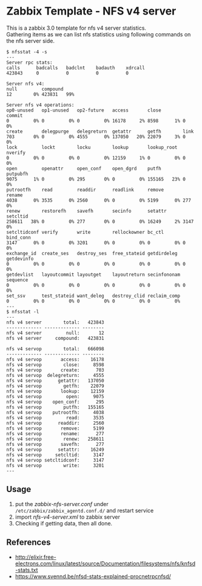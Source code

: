 # Zabbix Template - NFS v4 server
This is a zabbix 3.0 template for nfs v4 server statistics.  
Gathering items as we can list nfs statistics using following commands on the nfs server side.

```
$ nfsstat -4 -s
---
Server rpc stats:
calls      badcalls   badclnt    badauth    xdrcall
423843     0          0          0          0

Server nfs v4:
null         compound
12        0% 423831   99%

Server nfs v4 operations:
op0-unused   op1-unused   op2-future   access       close        commit
0         0% 0         0% 0         0% 16178     2% 8598      1% 0         0%
create       delegpurge   delegreturn  getattr      getfh        link
703       0% 0         0% 4555      0% 137050   20% 22079     3% 0         0%
lock         lockt        locku        lookup       lookup_root  nverify
0         0% 0         0% 0         0% 12159     1% 0         0% 0         0%
open         openattr     open_conf    open_dgrd    putfh        putpubfh
9075      1% 0         0% 295       0% 0         0% 155165   23% 0         0%
putrootfh    read         readdir      readlink     remove       rename
4038      0% 3535      0% 2560      0% 0         0% 5199      0% 277       0%
renew        restorefh    savefh       secinfo      setattr      setcltid
258611   38% 0         0% 277       0% 0         0% 16249     2% 3147      0%
setcltidconf verify       write        rellockowner bc_ctl       bind_conn
3147      0% 0         0% 3201      0% 0         0% 0         0% 0         0%
exchange_id  create_ses   destroy_ses  free_stateid getdirdeleg  getdevinfo
0         0% 0         0% 0         0% 0         0% 0         0% 0         0%
getdevlist   layoutcommit layoutget    layoutreturn secinfononam sequence
0         0% 0         0% 0         0% 0         0% 0         0% 0         0%
set_ssv      test_stateid want_deleg   destroy_clid reclaim_comp
0         0% 0         0% 0         0% 0         0% 0         0%
---
$ nfsstat -l
---
nfs v4 server        total:   423843
------------- ------------- --------
nfs v4 server         null:       12
nfs v4 server     compound:   423831

nfs v4 servop        total:   666098
------------- ------------- --------
nfs v4 servop       access:    16178
nfs v4 servop        close:     8598
nfs v4 servop       create:      703
nfs v4 servop  delegreturn:     4555
nfs v4 servop      getattr:   137050
nfs v4 servop        getfh:    22079
nfs v4 servop       lookup:    12159
nfs v4 servop         open:     9075
nfs v4 servop    open_conf:      295
nfs v4 servop        putfh:   155165
nfs v4 servop    putrootfh:     4038
nfs v4 servop         read:     3535
nfs v4 servop      readdir:     2560
nfs v4 servop       remove:     5199
nfs v4 servop       rename:      277
nfs v4 servop        renew:   258611
nfs v4 servop       savefh:      277
nfs v4 servop      setattr:    16249
nfs v4 servop     setcltid:     3147
nfs v4 servop setcltidconf:     3147
nfs v4 servop        write:     3201
---
```

## Usage
1. put the *zabbix-nfs-server.conf* under `/etc/zabbix/zabbix_agentd.conf.d/` and restart service
2. import *nfs-v4-server.xml* to zabbix server
3. Checking if getting data, then all done.

## References 
- http://elixir.free-electrons.com/linux/latest/source/Documentation/filesystems/nfs/knfsd-stats.txt
- https://www.svennd.be/nfsd-stats-explained-procnetrpcnfsd/
